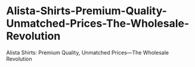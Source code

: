 # Alista-Shirts-Premium-Quality-Unmatched-Prices-The-Wholesale-Revolution
Alista Shirts: Premium Quality, Unmatched Prices—The Wholesale Revolution
